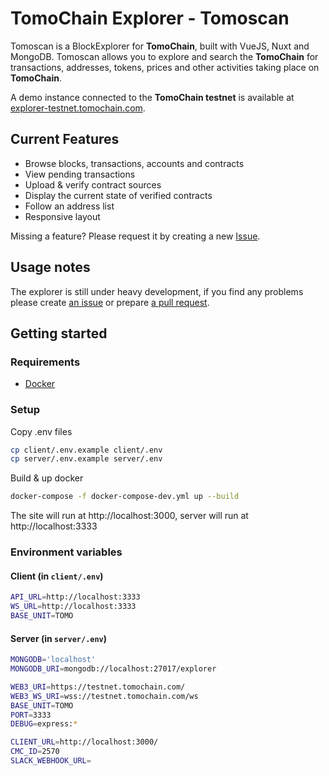 # TomoChain Explorer - Tomoscan

Tomoscan is a BlockExplorer for **TomoChain**, built with VueJS, Nuxt and MongoDB. Tomoscan allows you to explore and search the **TomoChain** for transactions, addresses, tokens, prices and other activities taking place on **TomoChain**.

A demo instance connected to the **TomoChain testnet** is available at [explorer-testnet.tomochain.com](https://explorer-testnet.tomochain.com/).

## Current Features
- Browse blocks, transactions, accounts and contracts
- View pending transactions
- Upload & verify contract sources
- Display the current state of verified contracts
- Follow an address list
- Responsive layout

Missing a feature? Please request it by creating a new [Issue](https://github.com/tomochain/tomo-explorer/issues).

## Usage notes

The explorer is still under heavy development, if you find any problems please create [an issue](https://github.com/tomochain/tomo-explorer/issues) or prepare [a pull request](https://github.com/tomochain/tomo-explorer/pulls).

## Getting started

### Requirements
- [Docker](https://www.docker.com/get-docker)

### Setup

Copy .env files
```bash
cp client/.env.example client/.env
cp server/.env.example server/.env
```

Build & up docker
```bash
docker-compose -f docker-compose-dev.yml up --build
```
The site will run at http://localhost:3000, server will run at http://localhost:3333

### Environment variables

#### Client (in `client/.env`)

```bash
API_URL=http://localhost:3333
WS_URL=http://localhost:3333
BASE_UNIT=TOMO
```
#### Server (in `server/.env`)
```bash
MONGODB='localhost'
MONGODB_URI=mongodb://localhost:27017/explorer

WEB3_URI=https://testnet.tomochain.com/
WEB3_WS_URI=wss://testnet.tomochain.com/ws
BASE_UNIT=TOMO
PORT=3333
DEBUG=express:*

CLIENT_URL=http://localhost:3000/
CMC_ID=2570
SLACK_WEBHOOK_URL=
```